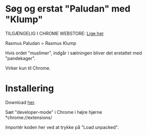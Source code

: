 # Søg og erstat "Paludan" med "Klump"

TILGÆNGELIG I CHROME WEBSTORE: <a href="https://chrome.google.com/webstore/detail/rasmus-pandekage/pfhcceonfnhnmmfgkeblckhfphmiiafi">Lige her</a>

Rasmus Paludan = Rasmus Klump

Hvis ordet "muslimer", indgår i sætningen bliver det erstattet med "pandekager".

Virker kun til Chrome.

# Installering
Download <a href="https://github.com/tykfyr/Rasmus-Pandekage/releases/tag/v1.1">her</a>.
<p>Sæt "developer-mode" i Chrome i højre hjørne <br />
*chrome://extensions/<br />

Importér koden her ved at trykke på "Load unpacked".

</p>

